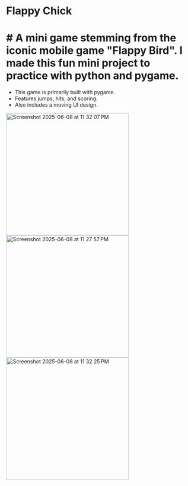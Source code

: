 # Flappy Chick

# # A mini game stemming from the iconic mobile game "Flappy Bird". I made this fun mini project to practice with python and pygame.
- This game is primarily built with pygame.
- Features jumps, hits, and scoring.
- Also includes a moving UI design.
<img width="330" alt="Screenshot 2025-06-08 at 11 32 07 PM" src="https://github.com/user-attachments/assets/efc547e1-5fa5-41ee-9dcc-7a8476d4e6d2" />

<img width="330" alt="Screenshot 2025-06-08 at 11 27 57 PM" src="https://github.com/user-attachments/assets/ab8cf947-f560-467b-a28c-0cc611b45c42" />

<img width="330" alt="Screenshot 2025-06-08 at 11 32 25 PM" src="https://github.com/user-attachments/assets/837c2ad2-9369-4e30-89a1-d2d2fba0a83c" />
